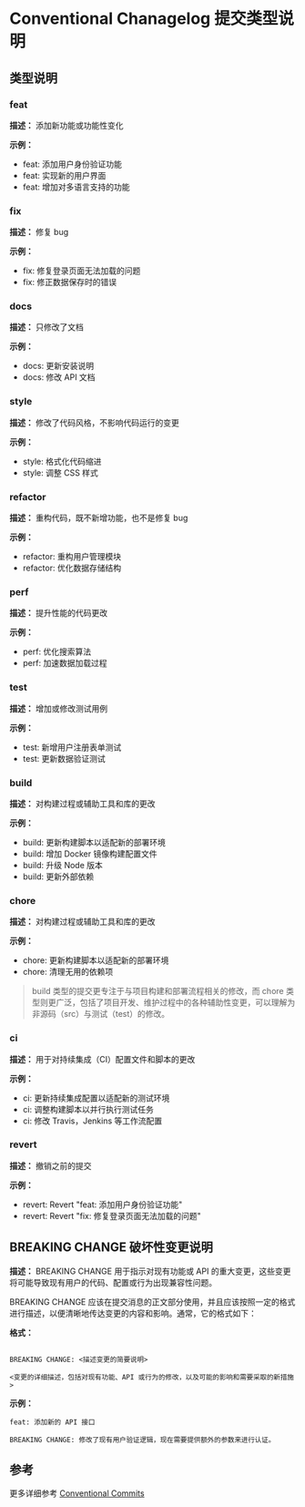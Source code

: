 # Conventional Chanagelog 提交类型说明

## 类型说明

### feat

**描述：** 添加新功能或功能性变化

**示例：**

- feat: 添加用户身份验证功能
- feat: 实现新的用户界面
- feat: 增加对多语言支持的功能

### fix

**描述：** 修复 bug

**示例：**

- fix: 修复登录页面无法加载的问题
- fix: 修正数据保存时的错误

### docs

**描述：** 只修改了文档

**示例：**

- docs: 更新安装说明
- docs: 修改 API 文档

### style

**描述：** 修改了代码风格，不影响代码运行的变更

**示例：**

- style: 格式化代码缩进
- style: 调整 CSS 样式

### refactor

**描述：** 重构代码，既不新增功能，也不是修复 bug

**示例：**

- refactor: 重构用户管理模块
- refactor: 优化数据存储结构

### perf

**描述：** 提升性能的代码更改

**示例：**

- perf: 优化搜索算法
- perf: 加速数据加载过程

### test

**描述：** 增加或修改测试用例

**示例：**

- test: 新增用户注册表单测试
- test: 更新数据验证测试

### build

**描述：** 对构建过程或辅助工具和库的更改

**示例：**

- build: 更新构建脚本以适配新的部署环境
- build: 增加 Docker 镜像构建配置文件
- build: 升级 Node 版本
- build: 更新外部依赖

### chore

**描述：** 对构建过程或辅助工具和库的更改

**示例：**

- chore: 更新构建脚本以适配新的部署环境
- chore: 清理无用的依赖项

> build 类型的提交更专注于与项目构建和部署流程相关的修改，而 chore 类型则更广泛，包括了项目开发、维护过程中的各种辅助性变更，可以理解为非源码（src）与测试（test）的修改。

### ci

**描述：** 用于对持续集成（CI）配置文件和脚本的更改

**示例：**

- ci: 更新持续集成配置以适配新的测试环境
- ci: 调整构建脚本以并行执行测试任务
- ci: 修改 Travis，Jenkins 等工作流配置

### revert

**描述：** 撤销之前的提交

**示例：**

- revert: Revert "feat: 添加用户身份验证功能"
- revert: Revert "fix: 修复登录页面无法加载的问题"

## BREAKING CHANGE 破坏性变更说明

**描述：** BREAKING CHANGE 用于指示对现有功能或 API 的重大变更，这些变更将可能导致现有用户的代码、配置或行为出现兼容性问题。

BREAKING CHANGE 应该在提交消息的正文部分使用，并且应该按照一定的格式进行描述，以便清晰地传达变更的内容和影响。通常，它的格式如下：

**格式：**

```

BREAKING CHANGE: <描述变更的简要说明>

<变更的详细描述，包括对现有功能、API 或行为的修改，以及可能的影响和需要采取的新措施>

```

**示例：**

```
feat: 添加新的 API 接口

BREAKING CHANGE: 修改了现有用户验证逻辑，现在需要提供额外的参数来进行认证。
```

## 参考

更多详细参考 [Conventional Commits](https://www.conventionalcommits.org/en/v1.0.0/)
